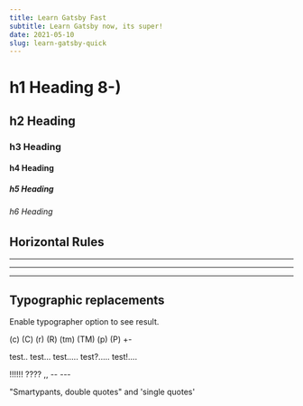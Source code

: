 ```yaml
---
title: Learn Gatsby Fast
subtitle: Learn Gatsby now, its super!
date: 2021-05-10
slug: learn-gatsby-quick
---
```



# h1 Heading 8-)
## h2 Heading
### h3 Heading
#### h4 Heading
##### h5 Heading
###### h6 Heading


## Horizontal Rules

___

---

***


## Typographic replacements

Enable typographer option to see result.

(c) (C) (r) (R) (tm) (TM) (p) (P) +-

test.. test... test..... test?..... test!....

!!!!!! ???? ,,  -- ---

"Smartypants, double quotes" and 'single quotes'